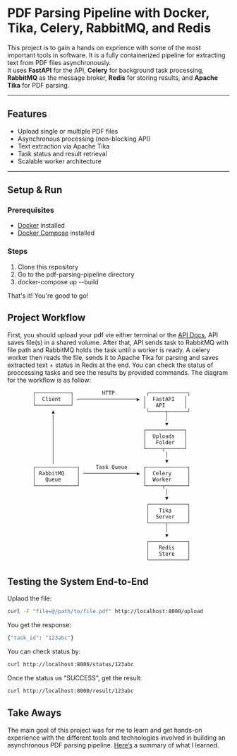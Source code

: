 # PDF Parsing Pipeline with Docker, Tika, Celery, RabbitMQ, and Redis

This project is to gain a hands on exprience with some of the most important tools in software. It is a fully containerized pipeline for extracting text from PDF files asynchronously.  
It uses **FastAPI** for the API, **Celery** for background task processing, **RabbitMQ** as the message broker, **Redis** for storing results, and **Apache Tika** for PDF parsing.

---

## Features
- Upload single or multiple PDF files
- Asynchronous processing (non-blocking API)
- Text extraction via Apache Tika
- Task status and result retrieval
- Scalable worker architecture

---

## Setup & Run

### **Prerequisites**
- [Docker](https://docs.docker.com/get-docker/) installed
- [Docker Compose](https://docs.docker.com/compose/install/) installed

### **Steps**
1. Clone this repository
2. Go to the pdf-parsing-pipeline directory
3. docker-compose up --build

That's it! You're good to go!

## Project Workflow

First, you should upload your pdf vie either terminal or the [API Docs](http://localhost:8000/docs), API saves file(s) in a shared volume. After that, API sends task to RabbitMQ with file path and RabbitMQ holds the task until a worker is ready. A celery worker then reads the file, sends it to Apache Tika for parsing and saves extracted text + status in Redis at the end. You can check the status of proccessing tasks and see the results by provided commands. The diagram for the workflow is as follow:

            ┌───────────┐         HTTP          ┌────────────┐
            │  Client   │ ───────────────────▶ │  FastAPI   │
            └───────────┘                      │   API      │
                  ▲                             └─────┬──────┘
                  │                                   │
                  │                                   ▼
                  │                            ┌────────────┐
                  │                            │  Uploads   │
                  │                            │   Folder   │
                  │                            └─────┬──────┘
                  │                                   │
                  │                                   ▼
            ┌─────────────┐     Task Queue     ┌─────────────┐
            │ RabbitMQ    │ ─────────────────▶ │  Celery     │
            │   Queue     │                    │  Worker     │
            └─────────────┘                    └─────┬───────┘
                                                      │
                                                      ▼
                                                ┌────────────┐
                                                │   Tika     │
                                                │  Server    │
                                                └─────┬──────┘
                                                      │
                                                      ▼
                                                ┌────────────┐
                                                │   Redis    │
                                                │   Store    │
                                                └────────────┘



## Testing the System End-to-End

Uplaod the file: 
``` bash
curl -F "file=@/path/to/file.pdf" http://localhost:8000/upload
```

You get the response:
``` bash
{"task_id": "123abc"}

```
You can check status by:

``` bash
curl http://localhost:8000/status/123abc
```
Once the status us "SUCCESS", get the result:

``` bash
curl http://localhost:8000/result/123abc
```


## Take Aways

The main goal of this project was for me to learn and get hands-on experience with the different tools and technologies involved in building an asynchronous PDF parsing pipeline. [Here’s](https://github.com/ranarokni/PDF-Parsing-Pipeline/blob/main/takeaways.md) a summary of what I learned.

